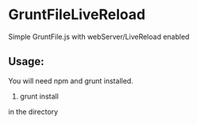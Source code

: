 GruntFileLiveReload
===================

Simple GruntFile.js with webServer/LiveReload enabled


Usage:
-------------

You will need npm and grunt installed.

1)
    grunt install
    
in the directory
